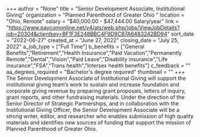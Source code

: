 +++
author = "None"
title = "Senior Development Associate, Institutional Giving"
organization = "Planned Parenthood of Greater Ohio "
location = "Ohio, Remote"
salary = "$40,000.00 - $47,444.00 Salary/year"
link = "https://www.paycomonline.net/v4/ats/web.php/jobs/ViewJobDetails?job=20304&clientkey=BF1F3E248BBC4F9D9CB7A6483242BD94"
sort_date = "2022-06-27"
created_at = "June 27, 2022"
closing_date = "July 25, 2022"
a_job_type = ["Full Time"]
b_benefits = ["General Benefits","Retirement","Health Insurance","Paid Vacation","Permanently Remote","Dental","Vision","Paid Leave","Disability insurance","Life insurance","FSA","Trans health","Intersex health benefits"]
c_feedback = ""
aa_degrees_required = "Bachelor's degree required"
thumbnail = ""
+++
The Senior Development Associate of Institutional Giving will support the institutional giving team’s work to sustain and increase foundation and corporate giving revenue by preparing grant proposals, letters of inquiry, grant reports, and other fundraising materials. Under the direction of the Senior Director of Strategic Partnerships, and in collaboration with the Institutional Giving Officer, the Senior Development Associate will be a strong writer, editor, and researcher who enables submission of high quality materials and identifies new sources of funding that support the mission of Planned Parenthood of Greater Ohio.